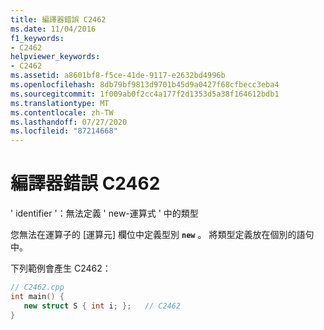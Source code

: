 ```yaml
---
title: 編譯器錯誤 C2462
ms.date: 11/04/2016
f1_keywords:
- C2462
helpviewer_keywords:
- C2462
ms.assetid: a8601bf8-f5ce-41de-9117-e2632bd4996b
ms.openlocfilehash: 8db79bf9813d9701b45d9a0427f68cfbecc3eba4
ms.sourcegitcommit: 1f009ab0f2cc4a177f2d1353d5a38f164612bdb1
ms.translationtype: MT
ms.contentlocale: zh-TW
ms.lasthandoff: 07/27/2020
ms.locfileid: "87214668"
---
```

# <a name="compiler-error-c2462"></a>編譯器錯誤 C2462

' identifier '：無法定義 ' new-運算式 ' 中的類型

您無法在運算子的 [運算元] 欄位中定義型別 **`new`** 。 將類型定義放在個別的語句中。

下列範例會產生 C2462：

```cpp
// C2462.cpp
int main() {
   new struct S { int i; };   // C2462
}
```
